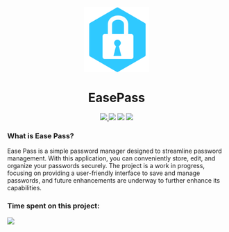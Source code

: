  <p align="center">
    <img src="EasePass/Assets/AppIcon/Icon.png" height="150px" width="auto" alt="alternate text">
 </p>
 <h1  align="center">EasePass</h1>
<div align="center">
     <!--<a href="https://www.microsoft.com/en-us/p/fastedit/9ntq53w18dpw?activetab=pivot:overviewtab">
         <img src="https://img.shields.io/badge/Download-Microsoft%20Store-brightgreen?style=flat">
    </a>-->
      <a href="http://easepass.frozenassassine.de/">
         <img src="https://img.shields.io/badge/Ease Pass-Website-blue">
    </a>
    <img src="https://img.shields.io/github/stars/FrozenAssassine/EasePass?style=flat">
    <img src="https://img.shields.io/github/issues-pr/FrozenAssassine/EasePass?style=flat">
    <img src="https://img.shields.io/github/repo-size/FrozenAssassine/EasePass?style=flat">
</div>

### What is Ease Pass?
Ease Pass is a simple password manager designed to streamline password management. With this application, you can conveniently store, edit, and organize your passwords securely. The project is a work in progress, focusing on providing a user-friendly interface to save and manage passwords, and future enhancements are underway to further enhance its capabilities.

### Time spent on this project:
<img src="https://wakatime.com/badge/user/1ce7d4e7-d3a9-45a5-bea0-e04995db707c/project/9a91fa1f-b0d3-4b51-a674-486788829096.svg"/>
